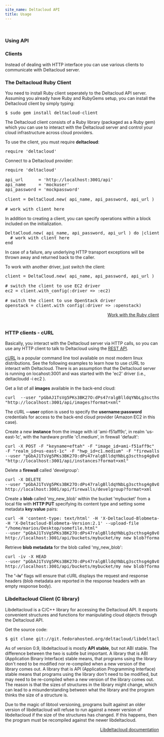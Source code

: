 ```yaml
--- 
site_name: Deltacloud API
title: Usage
---
```

<br/>

<h3 id="usingapi">Using API</h3>

<h3 id="clients">Clients</h3>
Instead of dealing with HTTP interface you can use various clients to communicate with Deltacloud server.

<h3>The Deltacloud Ruby Client</h3>
You need to install Ruby client seperately to the Deltacloud API server. Assuming you already have Ruby and RubyGems setup, you can install the Deltacloud client by simply typing: 

<pre>$ sudo gem install deltacloud-client</pre>

<p>The Deltacloud client consists of a Ruby library (packaged as a Ruby gem) which you can use to interact with the Deltacloud server and control your cloud infrastructure across cloud providers. <p>

<p>To use the client, you must require <strong>deltacloud</strong>:</p>

<pre>require 'deltacloud'</pre>

<p>Connect to a Deltacloud provider:</p>

<pre>
require 'deltacloud'

api_url      = 'http://localhost:3001/api'
api_name     = 'mockuser'
api_password = 'mockpassword'

client = DeltaCloud.new( api_name, api_password, api_url )

# work with client here
</pre>

<p>In addition to creating a client, you can specify operations within a block included on the initialization.</p>

<pre>
DeltaCloud.new( api_name, api_password, api_url ) do |client|
  # work with client here
end
</pre>

<p>In case of a failure, any underlying HTTP transport exceptions will be thrown away and returned back to the caller.</p>

<p>
To work with another driver, just switch the client:
</p>

<pre>
client = DeltaCloud.new( api_name, api_password, api_url )

# switch the client to use EC2 driver
ec2 = client.with_config(:driver => :ec2)

# switch the client to use OpenStack driver
openstack = client.with_config(:driver => :openstack)
</pre>

<a class="btn btn-inverse btn-large" style="float: right" href="/ruby-client.html">Work with the Ruby client</a>

<br/>
<br/>

<h3>HTTP clients - cURL</h3>

<p>
Basically, you interact with the Deltacloud server via HTTP calls, so you can use any HTTP client to talk to Deltacloud using the <a href="/rest-api.html">REST API</a>.
</p>

<p>
<a href="http://curl.haxx.se/">cURL</a> is a popular command line tool available on most modern linux distributions. See the following examples to learn how to use cURL to interact with Deltacloud. There is an assumption that the Deltacloud server is running on locahost:3001 and was started with the 'ec2' driver (i.e., deltacloudd -i ec2 ).
</p>

<p>
Get a list of all <strong>images</strong> available in the back-end cloud:
</p>

<pre>
curl  --user "pGbAJ1TsVg5PKs3BK27O:dPs47ralgBlldqYNbLg3scthsg4g8v0L9d6Mb5DK"
"http://localhost:3001/api/images?format=xml"
</pre>

<p>
The cURL <strong>--user</strong> option is used to specify the <strong>username:password</strong> credentials for access to the back-end cloud provider (Amazon EC2 in this case).</p>

<p>Create a new <strong>instance</strong> from the image with id 'ami-f51aff9c', in realm 'us-east-1c', with the hardware profile 'c1.medium', in firewall 'default':
</p>

<pre>
curl -X POST -F "keyname=eftah" -F "image_id=ami-f51aff9c"
-F "realm_id=us-east-1c" -F "hwp_id=c1.medium" -F "firewalls1=default"
--user "pGbAJ1TsVg5PKs3BK27O:dPs47ralgBlldqYNbLg3scthsg4g8v0L9d6Mb5DK"
"http://localhost:3001/api/instances?format=xml"
</pre>

<p>Delete a <strong>firewall</strong> called 'develgroup':</p>

<pre>
curl -X DELETE
--user "pGbAJ1TsVg5PKs3BK27O:dPs47ralgBlldqYNbLg3scthsg4g8v0L9d6Mb5DK"
http://localhost:3001/api/firewalls/develgroup?format=xml
</pre>

<p>
Create a <strong>blob</strong> called 'my_new_blob' within the bucket 'mybucket' from a local file with <strong>HTTP PUT</strong> specifying its content type and setting some metadata <strong>key:value</strong> pairs:
</p>

<pre>
curl -H 'content-type: text/html' -H 'X-Deltacloud-Blobmeta-Name:mariosblob'
-H 'X-Deltacloud-Blobmeta-Version:2.1' --upload-file
"/home/marios/Desktop/somefile.html"
--user "pGbAJ1TsVg5PKs3BK27O:dPs47ralgBlldqYNbLg3scthsg4g8v0L9d6Mb5DK"
http://localhost:3001/api/buckets/mybucket/my_new_blob?format=xml
</pre>

<p>
Retrieve <strong>blob metadata</strong> for the blob called 'my_new_blob':
</p>

<pre>
curl -iv -X HEAD
--user "pGbAJ1TsVg5PKs3BK27O:dPs47ralgBlldqYNbLg3scthsg4g8v0L9d6Mb5DK"
http://localhost:3001/api/buckets/mybucket/my_new_blob?format=xml
</pre>

<p>
The <strong>'-iv'</strong> flags will ensure that cURL displays the request and response headers (blob metadata are reported in the response headers with an empty response body).
</p>

<h3>Libdeltacloud Client (C library)</h3>
<p>
Libdeltacloud is a C/C++ library for accessing the Deltacloud API. It exports convenient structures and functions for manipulating cloud objects through the Deltacloud API.
</p>

Get the source code:
<pre>
$ git clone git://git.fedorahosted.org/deltacloud/libdeltacloud.git
</pre>

<p>
As of version 0.9, libdeltacloud is mostly <strong>API stable</strong>, but not ABI stable. The difference between the two is subtle but important. A library that is ABI (Application Binary Interface) stable means, that programs using the library don't need to be modified nor re-compiled when a new version of the library comes out. A library that is API (Application Programming Interface) stable means that programs using the library don't need to be modified, but may need to be re-compiled when a new version of the library comes out. The reason is that the sizes of structures in the library might change, which can lead to a misunderstanding between what the library and the program thinks the size of a structure is.
</p>

<p>
Due to the magic of libtool versioning, programs built against an older version of libdeltacloud will refuse to run against a newer version of libdeltacloud if the size of the structures has changed. If this happens, then the program must be recompiled against the newer libdeltacloud. 
</p>

<a class="btn btn-inverse btn-large" style="float: right" href="http://deltacloud.apache.org/libdeltacloud/index.html">Libdeltacloud documentation</a>

<br/>

